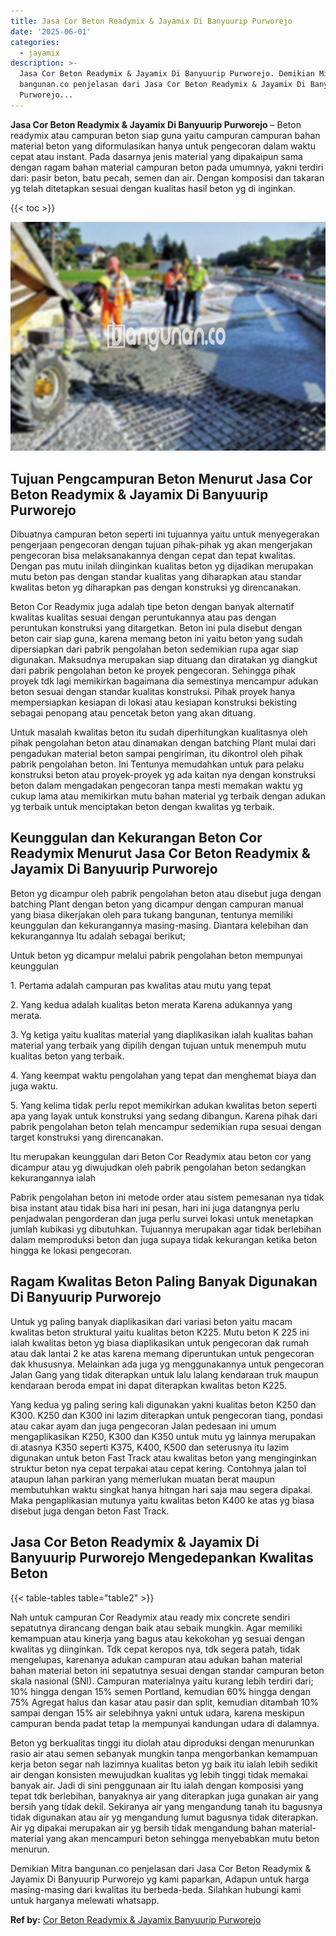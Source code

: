 ```yaml
---
title: Jasa Cor Beton Readymix & Jayamix Di Banyuurip Purworejo
date: '2025-06-01'
categories:
  - jayamix
description: >-
  Jasa Cor Beton Readymix & Jayamix Di Banyuurip Purworejo. Demikian Mitra
  bangunan.co penjelasan dari Jasa Cor Beton Readymix & Jayamix Di Banyuurip
  Purworejo...
---
```


**Jasa Cor Beton Readymix & Jayamix Di Banyuurip Purworejo** – Beton readymix atau campuran beton siap guna yaitu campuran campuran bahan material beton yang diformulasikan hanya untuk pengecoran dalam waktu cepat atau instant. Pada dasarnya jenis material yang dipakaipun sama dengan ragam bahan material campuran beton pada umumnya, yakni terdiri dari: pasir beton, batu pecah, semen dan air. Dengan komposisi dan takaran yg telah ditetapkan sesuai dengan kualitas hasil beton yg di inginkan.

{{< toc >}}

![Jasa Cor Beton Readymix & Jayamix Di Banyuurip Purworejo](/images/jasa-cor-readymix-40.png)

## Tujuan Pengcampuran Beton Menurut Jasa Cor Beton Readymix & Jayamix Di Banyuurip Purworejo

Dibuatnya campuran beton seperti ini tujuannya yaitu untuk menyegerakan pengerjaan pengecoran dengan tujuan pihak-pihak yg akan mengerjakan pengecoran bisa melaksanakannya dengan cepat dan tepat kwalitas. Dengan pas mutu inilah diinginkan kualitas beton yg dijadikan merupakan mutu beton pas dengan standar kualitas yang diharapkan atau standar kwalitas beton yg diharapkan pas dengan konstruksi yg direncanakan.

Beton Cor Readymix juga adalah tipe beton dengan banyak alternatif kwalitas kualitas sesuai dengan peruntukannya atau pas dengan peruntukan konstruksi yang ditargetkan. Beton ini pula disebut dengan beton cair siap guna, karena memang beton ini yaitu beton yang sudah dipersiapkan dari pabrik pengolahan beton sedemikian rupa agar siap digunakan. Maksudnya merupakan siap dituang dan diratakan yg diangkut dari pabrik pengolahan beton ke proyek pengecoran. Sehingga pihak proyek tdk lagi memikirkan bagaimana dia semestinya mencampur adukan beton sesuai dengan standar kualitas konstruksi. Pihak proyek hanya mempersiapkan kesiapan di lokasi atau kesiapan konstruksi bekisting sebagai penopang atau pencetak beton yang akan dituang.

Untuk masalah kwalitas beton itu sudah diperhitungkan kualitasnya oleh pihak pengolahan beton atau dinamakan dengan batching Plant mulai dari pengadukan material beton sampai pengiriman, itu dikontrol oleh pihak pabrik pengolahan beton. Ini Tentunya memudahkan untuk para pelaku konstruksi beton atau proyek-proyek yg ada kaitan nya dengan konstruksi beton dalam mengadakan pengecoran tanpa mesti memakan waktu yg cukup lama atau memikirkan mutu bahan material yg terbaik dengan adukan yg terbaik untuk menciptakan beton dengan kwalitas yg terbaik.

## Keunggulan dan Kekurangan Beton Cor Readymix Menurut Jasa Cor Beton Readymix & Jayamix Di Banyuurip Purworejo

Beton yg dicampur oleh pabrik pengolahan beton atau disebut juga dengan batching Plant dengan beton yang dicampur dengan campuran manual yang biasa dikerjakan oleh para tukang bangunan, tentunya memiliki keunggulan dan kekurangannya masing-masing. Diantara kelebihan dan kekurangannya Itu adalah sebagai berikut;

Untuk beton yg dicampur melalui pabrik pengolahan beton mempunyai keunggulan

1\. Pertama adalah campuran pas kwalitas atau mutu yang tepat

2\. Yang kedua adalah kualitas beton merata Karena adukannya yang merata.

3\. Yg ketiga yaitu kualitas material yang diaplikasikan ialah kualitas bahan material yang terbaik yang dipilih dengan tujuan untuk menempuh mutu kualitas beton yang terbaik.

4\. Yang keempat waktu pengolahan yang tepat dan menghemat biaya dan juga waktu.

5\. Yang kelima tidak perlu repot memikirkan adukan kwalitas beton seperti apa yang layak untuk konstruksi yang sedang dibangun. Karena pihak dari pabrik pengolahan beton telah mencampur sedemikian rupa sesuai dengan target konstruksi yang direncanakan.

Itu merupakan keunggulan dari Beton Cor Readymix atau beton cor yang dicampur atau yg diwujudkan oleh pabrik pengolahan beton sedangkan kekurangannya ialah

Pabrik pengolahan beton ini metode order atau sistem pemesanan nya tidak bisa instant atau tidak bisa hari ini pesan, hari ini juga datangnya perlu penjadwalan pengorderan dan juga perlu survei lokasi untuk menetapkan jumlah kubikasi yg dibutuhkan. Tujuannya merupakan agar tidak berlebihan dalam memproduksi beton dan juga supaya tidak kekurangan ketika beton hingga ke lokasi pengecoran.

## Ragam Kwalitas Beton Paling Banyak Digunakan Di Banyuurip Purworejo

Untuk yg paling banyak diaplikasikan dari variasi beton yaitu macam kwalitas beton struktural yaitu kualitas beton K225. Mutu beton K 225 ini ialah kwalitas beton yg biasa diaplikasikan untuk pengecoran dak rumah atau dak lantai 2 ke atas karena memang diperuntukan untuk pengecoran dak khususnya. Melainkan ada juga yg menggunakannya untuk pengecoran Jalan Gang yang tidak diterapkan untuk lalu lalang kendaraan truk maupun kendaraan beroda empat ini dapat diterapkan kwalitas beton K225.

Yang kedua yg paling sering kali digunakan yakni kualitas beton K250 dan K300. K250 dan K300 ini lazim diterapkan untuk pengecoran tiang, pondasi atau cakar ayam dan juga pengecoran Jalan pedesaan ini umum mengaplikasikan K250, K300 dan K350 untuk mutu yg lainnya merupakan di atasnya K350 seperti K375, K400, K500 dan seterusnya itu lazim digunakan untuk beton Fast Track atau kwalitas beton yang menginginkan struktur beton nya cepat terpakai atau cepat kering. Contohnya jalan tol ataupun lahan parkiran yang memerlukan muatan berat maupun membutuhkan waktu singkat hanya hitngan hari saja mau segera dipakai. Maka pengaplikasian mutunya yaitu kwalitas beton K400 ke atas yg biasa disebut juga dengan beton Fast Track.

## Jasa Cor Beton Readymix & Jayamix Di Banyuurip Purworejo Mengedepankan Kwalitas Beton

{{< table-tables table="table2" >}}

Nah untuk campuran Cor Readymix atau ready mix concrete sendiri sepatutnya dirancang dengan baik atau sebaik mungkin. Agar memiliki kemampuan atau kinerja yang bagus atau kekokohan yg sesuai dengan kwalitas yg diinginkan. Tdk cepat keropos nya, tdk segera patah, tidak mengelupas, karenanya adukan campuran atau adukan bahan material bahan material beton ini sepatutnya sesuai dengan standar campuran beton skala nasional (SNI). Campuran materialnya yaitu kurang lebih terdiri dari; 10% hingga dengan 15% semen Portland, kemudian 60% hingga dengan 75% Agregat halus dan kasar atau pasir dan split, kemudian ditambah 10% sampai dengan 15% air selebihnya yakni untuk udara, karena meskipun campuran benda padat tetap Ia mempunyai kandungan udara di dalamnya.

Beton yg berkualitas tinggi itu diolah atau diproduksi dengan menurunkan rasio air atau semen sebanyak mungkin tanpa mengorbankan kemampuan kerja beton segar nah lazimnya kualitas beton yg baik itu ialah lebih sedikit air dengan konsisten mewujudkan kualitas yg lebih tinggi tidak memakai banyak air. Jadi di sini penggunaan air Itu ialah dengan komposisi yang tepat tdk berlebihan, banyaknya air yang diterapkan juga gunakan air yang bersih yang tidak dekil. Sekiranya air yang mengandung tanah itu bagusnya tidak digunakan atau air yg mengandung lumut bagusnya tidak diterapkan. Air yg dipakai merupakan air yg bersih tidak mengandung bahan material-material yang akan mencampuri beton sehingga menyebabkan mutu beton menurun.

Demikian Mitra bangunan.co penjelasan dari Jasa Cor Beton Readymix & Jayamix Di Banyuurip Purworejo yg kami paparkan, Adapun untuk harga masing-masing dari kwalitas itu berbeda-beda. Silahkan hubungi kami untuk harganya melewati whatsapp.

**Ref by:** [Cor Beton Readymix & Jayamix Banyuurip Purworejo](https://id.wikipedia.org/wiki/Cor)

